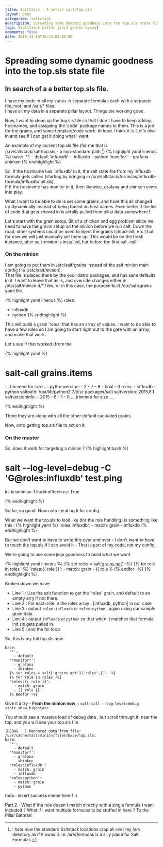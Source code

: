 ```yaml
---
title: SaltStack - A better salt/top.sls
layout: post
categories: saltstack
description: Spreading some dynamic goodness into the top.sls state file
tags: [saltstack pillar jinja grains myway]
comments: false
date: 2015-11-18T19:28:01-05:00
---
```


# Spreading some dynamic goodness into the top.sls state file
## In search of a a better top.sls file. 

I have my code in all my states in separate formulas each with a separate file_root, and /salt/* files.  
I have all my data in a separate pillar layout.  Things are working good.

Now, I want to clean up the top.sls file so that I don't have to keep adding hostnames, and assigning the 'code' 
package names to them.  This is a job for the grains, and some template/code work.  At least I think it is.
Let's dive in and see if I can get it doing what I want.

An example of my current top.sls file (for me that is /srv/saltstack/salt/top.sls - a non-standard path [^1])
{% highlight yaml linenos %}
base:
  '*':
    - default
  '*influxdb*':
    - influxdb
    - python
  '*monitor*':
    - grafana
    - shinken
{% endhighlight %}

So, if the hostname has 'influxdb' in it, the salt state file from my influxdb formula gets 
called (starting by bringing in /srv/saltstack/formulas/influxdb-formula/influxdb/init.sls).  
If if the hostname has monitor in it, then likewise, grafana and shinken come into play.

What I want to be able to do is set some grains, and have this all changed up dynamically instead
of being based on host names.  Even better if the list of code that gets shoved in is actally pulled from
pillar data somewhere !

Let's start with the grain setup.  Bit of a chicken and egg problem since we need to have the grains setup 
on the minion before we run salt.  Down the road, other systems could be used to inject the 
grains (cloud-init, etc.) but for now we will just manually set them up.  This would be on the fresh 
instance, after salt-minion is installed, but before the first salt-call.

### On the minion
I am going to put them in /etc/salt/grains instead of the salt minion main config file (/etc/salt/minion).  
That file is placed there by the your distro packages, and has sane defaults in it.  I want to leave that
as is, and override changes either in /etc/salt/minion.d/* files, or in this case, the purpose built 
/etc/salt/grains yaml file.

{% highlight yaml linenos %}
roles:
  - influxdb
  - python
{% endhighlight %}

This will build a grain 'roles' that has an array of values.  I want to be able to have a few roles so 
I am going to start right out to the gate with an array, and make that work.  

Let's see if that worked (from the 

{% highlight yaml %}
# salt-call grains.items
....trimmed for size.....
    pythonversion:
        - 2
        - 7
        - 9
        - final
        - 0
    roles:
        - influxdb
        - python
    saltpath:
        /usr/lib/python2.7/dist-packages/salt
    saltversion:
        2015.8.1
    saltversioninfo:
        - 2015
        - 8
        - 1
        - 0
....trimmed for size.....

{% endhighlight %}

There they are along with all the other default caculated grains.

Now, onto getting top.sls file to act on it.

### On the master

So, does it work for targeting a minion ?
{% highlight bash %}
# salt --log-level=debug -C 'G@roles:influxdb' test.ping
kt-testminion-1.kerkhofftech.ca:
    True

{% endhighlight %}

So far, so good.  Now onto iterating it for config.

What we want the top.sls to look like (for the role handling) is something like this :
{% highlight yaml %}
  'roles:influxdb':
    - match: grain
    - influxdb
{% endhighlight %}

But we don't want to have to write this over and over - I don't want to have to touch the top.sls 
if I can avoid it - That is part of my code, not my config.

We're going to use some jinja goodness to build what we want.

{% highlight yaml linenos %}
  {% set roles = salt['grains.get']('roles',[]) -%}
  {% for role in roles -%}
  'roles:{{ role }}':
    - match: grain
    - {{ role }}
  {% endfor -%}
{% endhighlight %}

Broken down we have:
* Line 1 : Use the salt function to get the 'roles' grain, and default to an empty arry if not there.
* Line 2 : For each role in the roles array : [influxdb, python] in our case
* Line 3 : output ``roles:influxdb`` or ``roles:python`` , again using our sample grain data
* Line 4 : output ``influxdb`` or ``python`` so that when it matches that formula init.sls gets pulled in.
* Line 5 : end the for loop

So, this is my full top.sls now
```
base:
  '*':
    - default
  '*monitor*':
    - grafana
    - shinken
  {% set roles = salt['grains.get']('roles',[]) -%}
  {% for role in roles -%}
  'roles:{{ role }}':
    - match: grain
    - {{ role }}
  {% endfor -%}

```


Give it a try - **From the minion now**, :
```salt-call --log-level=debug state.show_highstate```

You should see a massive load of debug data , but scroll through it, near the top, and you will see your top.sls
file 

```
[DEBUG   ] Rendered data from file: /var/cache/salt/minion/files/base/top.sls:
base:
  '*':
    - default
  '*monitor*':
    - grafana
    - shinken
  'roles:influxdb':
    - match: grain
    - influxdb
  'roles:python':
    - match: grain
    - python
```

todo : Insert success meme here ! :)

Part 2 - What if the role doesn't match directly with a single formula I want included ?  What if I want
multiple formulas to be stuffed in here ? To the Pillar Batman!


[^1]: I hate how the standard Saltstack locations crap all over my /srv directory as if it owns it.  ie. /srv/formulas is a silly place for Salt Formulas.

